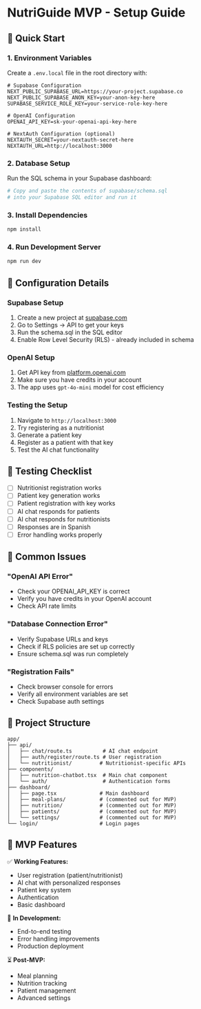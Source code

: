 # NutriGuide MVP - Setup Guide

## 🚀 Quick Start

### 1. Environment Variables
Create a `.env.local` file in the root directory with:

```env
# Supabase Configuration
NEXT_PUBLIC_SUPABASE_URL=https://your-project.supabase.co
NEXT_PUBLIC_SUPABASE_ANON_KEY=your-anon-key-here
SUPABASE_SERVICE_ROLE_KEY=your-service-role-key-here

# OpenAI Configuration
OPENAI_API_KEY=sk-your-openai-api-key-here

# NextAuth Configuration (optional)
NEXTAUTH_SECRET=your-nextauth-secret-here
NEXTAUTH_URL=http://localhost:3000
```

### 2. Database Setup
Run the SQL schema in your Supabase dashboard:
```bash
# Copy and paste the contents of supabase/schema.sql
# into your Supabase SQL editor and run it
```

### 3. Install Dependencies
```bash
npm install
```

### 4. Run Development Server
```bash
npm run dev
```

## 🔧 Configuration Details

### Supabase Setup
1. Create a new project at [supabase.com](https://supabase.com)
2. Go to Settings → API to get your keys
3. Run the schema.sql in the SQL editor
4. Enable Row Level Security (RLS) - already included in schema

### OpenAI Setup
1. Get API key from [platform.openai.com](https://platform.openai.com)
2. Make sure you have credits in your account
3. The app uses `gpt-4o-mini` model for cost efficiency

### Testing the Setup
1. Navigate to `http://localhost:3000`
2. Try registering as a nutritionist
3. Generate a patient key
4. Register as a patient with that key
5. Test the AI chat functionality

## 🧪 Testing Checklist

- [ ] Nutritionist registration works
- [ ] Patient key generation works
- [ ] Patient registration with key works
- [ ] AI chat responds for patients
- [ ] AI chat responds for nutritionists
- [ ] Responses are in Spanish
- [ ] Error handling works properly

## 🚨 Common Issues

### "OpenAI API Error"
- Check your OPENAI_API_KEY is correct
- Verify you have credits in your OpenAI account
- Check API rate limits

### "Database Connection Error"
- Verify Supabase URLs and keys
- Check if RLS policies are set up correctly
- Ensure schema.sql was run completely

### "Registration Fails"
- Check browser console for errors
- Verify all environment variables are set
- Check Supabase auth settings

## 📁 Project Structure

```
app/
├── api/
│   ├── chat/route.ts          # AI chat endpoint
│   ├── auth/register/route.ts # User registration
│   └── nutritionist/         # Nutritionist-specific APIs
├── components/
│   ├── nutrition-chatbot.tsx  # Main chat component
│   └── auth/                  # Authentication forms
├── dashboard/
│   ├── page.tsx              # Main dashboard
│   ├── meal-plans/           # (commented out for MVP)
│   ├── nutrition/            # (commented out for MVP)
│   ├── patients/             # (commented out for MVP)
│   └── settings/             # (commented out for MVP)
└── login/                    # Login pages
```

## 🎯 MVP Features

✅ **Working Features:**
- User registration (patient/nutritionist)
- AI chat with personalized responses
- Patient key system
- Authentication
- Basic dashboard

🚧 **In Development:**
- End-to-end testing
- Error handling improvements
- Production deployment

⏳ **Post-MVP:**
- Meal planning
- Nutrition tracking
- Patient management
- Advanced settings 